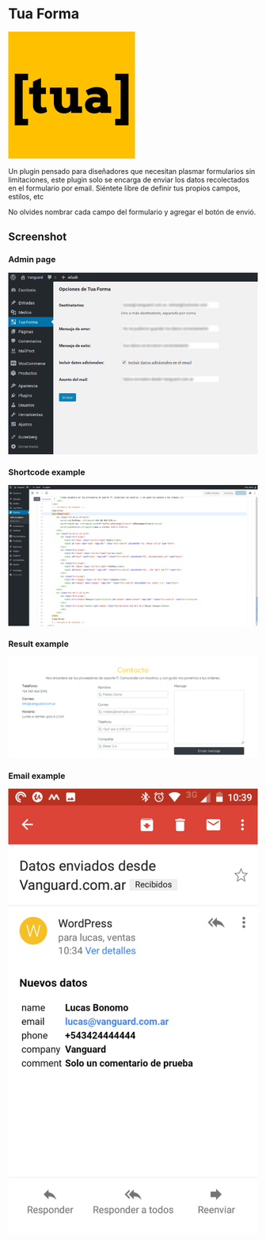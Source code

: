 # Tua Forma
![ico](https://github.com/lbonomo/Tua-Forma/raw/master/assets/icon.png)

Un plugin pensado para diseñadores que necesitan plasmar formularios sin limitaciones, 
este plugin solo se encarga de enviar los datos recolectados en el formulario por email. 
Siéntete libre de definir tus propios campos, estilos, etc

No olvides nombrar cada campo del formulario y agregar el botón de envió.

## Screenshot
### Admin page
![screenshot-1](https://github.com/lbonomo/Tua-Forma/raw/master/assets/screenshot-1.png)

### Shortcode example
![screenshot-2](https://github.com/lbonomo/Tua-Forma/raw/master/assets/screenshot-2.png)

### Result example
![screenshot-3](https://github.com/lbonomo/Tua-Forma/raw/master/assets/screenshot-3.png)

### Email example
![screenshot-3](https://github.com/lbonomo/Tua-Forma/raw/master/assets/screenshot-4.png)